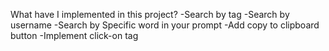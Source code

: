 What have I implemented in this project?
  -Search by tag
  -Search by username
  -Search by Specific word in your prompt
  -Add copy to clipboard button
  -Implement click-on tag
  
